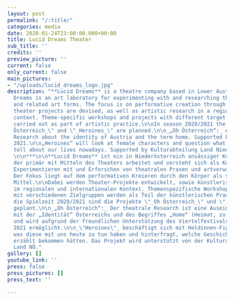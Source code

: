 ```yaml
---
layout: post
permalink: "/:title/"
categories: media
date: 2020-01-24T23:00:00.000+00:00
title: Lucid Dreams Theater
sub_title: ''
credits: ''
preview_picture: ''
current: false
only_current: false
main_pictures:
- "/uploads/lucid_dreams_logo.jpg"
description: "**Lucid Dreams** is a theatre company based in Lower Austria. Lucid
  Dreams is an art laboratory for experimenting with and researching theatrical practices
  and related art forms. The focus is on performative creation through the body.\n\nThereby
  theater projects are devised, as well as artistic research in a regional and international
  context. Theme-specific workshops and projects with different target groups are
  carried out as part of artistic practice.\n\nIn season 2020/2021 the projects \"_Oh
  Österreich_\" and \"_Heroines_\" are planned.\n\n_„Oh Österreich“:_ A theatrical
  Research about the identity of Austria and the term home. Supported by Viertelfestival
  2021.\n\n„Heroines“ will look at female characters and question what these characters
  tell about our lives nowadays. Supported by Kulturabteilung Land Niederösterreich.
  \n\n***\n\n**Lucid Dreams** ist ein in Niederösterreich ansässiger Kulturverein,
  der primär mit Mitteln des Theaters arbeitet und versteht sich als Kunst-Labor zum
  Experimentieren mit und Erforschen von theatralen Praxen und artverwandten Kunstformen.
  Der Fokus liegt auf dem performativen Kreieren durch den Körper als schöpferisches
  Mittel.\n\nDabei werden Theater-Projekte entwickelt, sowie künstlerische Recherchen
  im regionalen und internationalen Kontext. Themenspezifische Workshops und Projekte
  mit verschiedenen Zielgruppen werden als Teil der künstlerischen Praxis durchgeführt.\n\nFür
  die Spielzeit 2020/2021 sind die Projekte \"_Oh Österreich_\" und \"_Heroines_\"
  geplant.\n\n_„Oh Österreich“:_ Der theatrale Research ist eine Auseinandersetzung
  mit der „Identität“ Österreichs und des Begriffes „Home“ (Heimat, zu Hause, Haus)
  und wird aufgrund der freundlichen Unterstützung des Viertelfestivals Niederösterreich
  2021 ermöglicht.\n\n_\"Heroines\"_ beschäftigt sich mit Heldinnen-Figuren, fragt,
  was diese mit uns heute zu tun haben und hinterfragt, welche Geschichten wir gerne
  erzählt bekommen hätten. Das Projekt wird unterstützt von der Kulturabteilung des
  Land NÖ."
gallery: []
youtube_link: ''
press: false
press_pictures: []
press_text: ''

---
```

